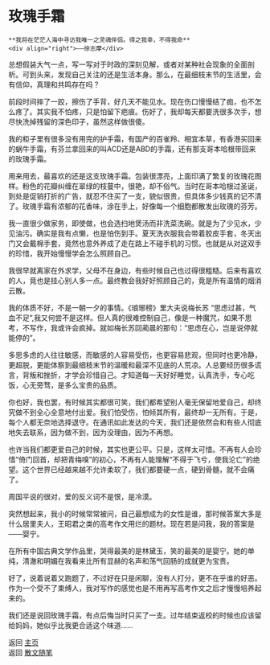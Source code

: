 # 玫瑰手霜

```{tip} 
**我将在茫茫人海中寻访我唯一之灵魂伴侣。得之我幸，不得我命**       
<div align="right">——徐志摩</div>
```

总想假装大气一点，写一写对于时政的深刻见解，或者对某种社会现象的全面剖析。可到头来，发现自己关注的还是生活本身。那么，在最细枝末节的生活里，会有信仰，真理和共鸣存在吗？

前段时间摔了一跤，擦伤了手背，好几天不能见水。现在伤口慢慢结了痂，也不怎么疼了。其实我不怕疼，只是怕留下疤痕。伤好了，我却每天都要洗很多次手，想尽快洗掉残留的深色印子，虽然这样做很傻。

我的柜子里有很多没有用完的护手霜，有国产的百雀羚、相宜本草，有香港买回来的蜗牛手霜，有芬兰拿回来的叫ACD还是ABD的手霜，还有那支哥本哈根带回来的玫瑰手霜。

用来用去，最喜欢的还是这支玫瑰手霜。包装很漂亮，上面印满了繁复的玫瑰花图样。粉色的花瓣纠缠在翠绿的枝蔓中，很艳，却不俗气。当时在哥本哈根过圣诞，到处是促销打折的广告，就忍不住买了一支，貌似很贵，但具体多少钱真的记不清了。玫瑰手霜有浓郁的花香味，涂在手上，好像每一个细胞都散发出玫瑰的芬芳。

我一直很少做家务，即使做，也会选扫地煲汤而非洗菜洗碗。就是为了少见水，少见油污。确实是我有点懒，也是怕伤到手。夏天洗衣服我会带着胶皮手套，冬天出门又会戴棉手套，竟然也意外养成了走在路上不碰手机的习惯。也就是从对这双手的珍惜，我开始慢慢学会怎么照顾自己。

我很早就离家在外求学，父母不在身边，有些时候自己也过得很粗糙。后来有喜欢的人，竟也是挂心别人多一点。最终教会我好好照顾自己的，竟是所有温情的烟消云散。

我的体质不好，不是一朝一夕的事情。《琅琊榜》里大夫说梅长苏 “思虑过甚，气血不足”,我又何尝不是这样。但人真的很难控制自己，像是一种魔咒，如果不思考，不写作，我或许会疯掉。就如梅长苏回蔺晨的那句：“思虑在心，岂是说停就能停的”。

多思多虑的人往往敏感，而敏感的人容易受伤，也更容易悲观，但同时也更冷静，更超脱，更能体察到最细枝末节的温暖和最深不见底的人荒凉。人总要经历很多谎言，背叛和挫折，才学会珍惜自己。才知道每一天好好睡觉，认真洗手，专心吃饭，心无旁骛，是多么宝贵的品质。

你也好，我也罢，有时候其实都很可笑，我们都希望别人毫无保留地爱自己，却终究做不到全心全意地付出爱。我们怕受伤，怕倾其所有，最终却一无所有。于是，每个人都无奈地选择退守。在通讯如此发达的今天，我们还是依然会和有些人彻底地失去联系，因为做不到，因为没理由，因为不再想。

也许当我们都更爱自己的时候，其实也更公平。只是，这样太可惜。不再有人会珍惜“倚门回首，却把青梅嗅”的初心，不再有人能理解“不得于飞兮，使我沦亡”的绝望。这个世界已经越来越不允许柔软了，我们都要硬一点，硬到骨髓，就不会痛了。

周国平说的很对，爱的反义词不是恨，是冷漠。
 

突然想起来，我小的时候常常被问，自己最想成为的女性是谁，那时候答案大多是什么居里夫人，王昭君之类的高考作文用烂的题材。现在若是问我，我的答案是——婴宁。

在所有中国古典文学作品里，哭得最美的是林黛玉，笑的最美的是婴宁。她的单纯，清澈和明媚在我看来比所有显赫的名声和荡气回肠的成就更为宝贵。

好了，说着说着又跑题了，不过好在只是闲聊，没有人打分，更不在乎谁的好恶。作为一个受不了束缚人，我对写作的感觉也是不用再写高考作文之后才慢慢培养起来的。

我们还是说回玫瑰手霜，有点后悔当时只买了一支。过年结束返校的时候也应该留给妈妈，她似乎比我更合适这个味道……



返回 [主页](../../../intro.md)   
返回 [散文随笔](../../../posts/essaycollection.md)
